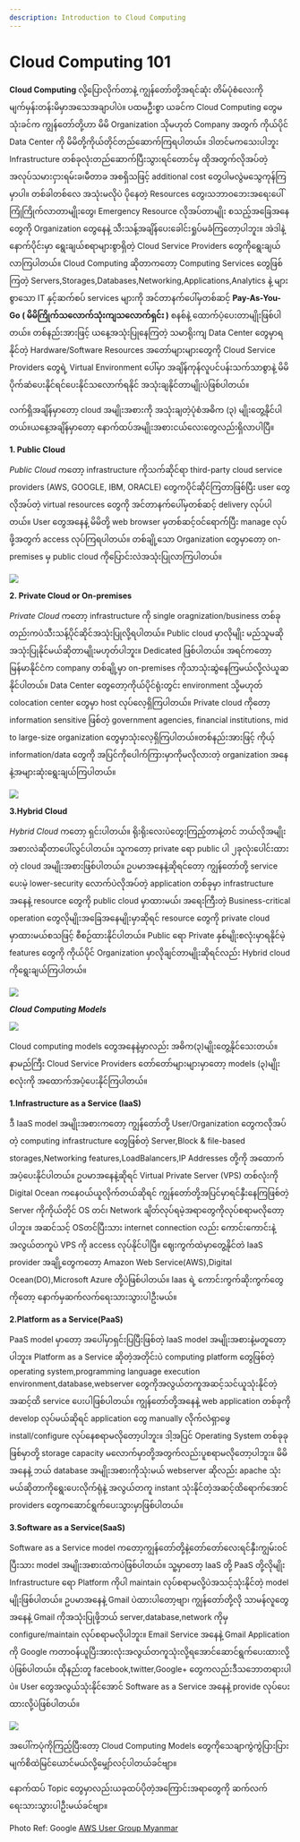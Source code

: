 ```yaml
---
description: Introduction to Cloud Computing
---
```


# Cloud Computing 101

**Cloud Computing** လို့ပြောလိုက်တာနဲ့ ကျွန်တော်တို့အရင်ဆုံး တိမ်ပုံစံလေးကို မျက်မှန်းတန်းမိမှာအသေအချာပါပဲ။ ပထမဦးစွာ ယခင်က Cloud Computing တွေမသုံးခင်က ကျွန်တော်တို့ဟာ မိမိ Organization သိုမဟုတ် Company အတွက် ကိုယ်ပိုင် Data Center ကို မိမိတို့ကိုယ်တိုင်တည်ဆောက်ကြရပါတယ်။ ဒါတင်မကသေးပါဘူး Infrastructure တစ်ခုလုံးတည်ဆောက်ပြီးသွားရင်တောင်မှ ထိုအတွက်လိုအပ်တဲ့ အလုပ်သမားငှားရမ်းခ၊မီတာခ အစရှိသဖြင့် additional cost တွေပါမလွဲမသွေကုန်ကြမှာပါ။ တစ်ခါတစ်လေ အသုံးမလိုပဲ ပိုနေတဲ့ Resources တွေ၊သဘာဝဘေးအရေးပေါ်ကြုံကြိုက်လာတာမျိုးတွေ၊ Emergency Resource လိုအပ်တာမျိုး စသည့်အခြေအနေတွေကို Organization တွေနေနဲ့ သီးသန့်အချိန်ပေးခေါင်းရှုပ်မခံကြတော့ပါဘူး။ အဲဒါနဲ့နောက်ပိုင်းမှာ ရွေးချယ်စရာများစွာရှိတဲ့ Cloud Service Providers တွေကိုရွေးချယ်လာကြပါတယ်။ Cloud Computing ဆိုတာကတော့ Computing Services တွေဖြစ်ကြတဲ့ Servers,Storages,Databases,Networking,Applications,Analytics နဲ့ များစွာသော IT နှင့်ဆက်စပ် services များကို အင်တာနက်ပေါ်မှတစ်ဆင့် **Pay-As-You-Go \( မိမိကြိုက်သလောက်သုံးကျသလောက်ရှင်း \)** စနစ်နဲ့ ထောက်ပံ့ပေးတာမျိုးဖြစ်ပါတယ်။ တစ်နည်းအားဖြင့် ယနေ့အသုံးပြုနေကြတဲ့ သမာရိုးကျ Data Center တွေမှာရနိုင်တဲ့ Hardware/Software Resources အတော်များများတွေကို Cloud Service Providers တွေရဲ့ Virtual Environment ပေါ်မှာ အချိန်ကုန်လူပင်ပန်းသက်သာစွာနဲ့ မိမိပိုက်ဆံပေးနိုင်ရင်ပေးနိုင်သလောက်ရနိုင် အသုံးချနိုင်တာမျိုးပဲဖြစ်ပါတယ်။

လက်ရှိအချိန်မှာတော့ cloud အမျိုးအစားကို အသုံးချတဲ့ပုံစံအဓိက \(၃\) မျိုးတွေ့နိုင်ပါတယ်။ယနေ့အချိန်မှာတော့ နောက်ထပ်အမျိုးအစားငယ်လေးတွေလည်းရှိလာပါပြီ။

**1. Public Cloud**

_Public Cloud_ ကတော့ infrastructure ကိုသက်ဆိုင်ရာ third-party cloud service providers \(AWS, GOOGLE, IBM, ORACLE\) တွေကပိုင်ဆိုင်ကြတာဖြစ်ပြီး user တွေလိုအပ်တဲ့ virtual resources တွေကို အင်တာနက်ပေါ်မှတစ်ဆင့် delivery လုပ်ပါတယ်။ User တွေအနေနဲ့ မိမိတို့ web browser မှတစ်ဆင့်ဝင်ရောက်ပြီး manage လုပ်ဖို့အတွက် access လုပ်ကြရပါတယ်။ တစ်ချို့သော Organization တွေမှာတော့ on-premises မှ public cloud ကိုပြောင်းလဲအသုံးပြုလာကြပါတယ်။

![](https://i.imgur.com/O1ceLWd.jpg)

**2. Private Cloud or On-premises**

_Private Cloud_ ကတော့ infrastructure ကို single oragnization/business တစ်ခုတည်းကပဲသီးသန့်ပိုင်ဆိုင်အသုံးပြုလို့ရပါတယ်။ Public cloud မှာလိုမျိုး မည်သူမဆိုအသုံးပြုနိုင်မယ်ဆိုတာမျိုးမဟုတ်ပါဘူး။ Dedicated ဖြစ်ပါတယ်။ အရင်ကတော့ မြန်မာနိုင်ငံက company တစ်ချို့မှာ on-premises ကိုသာသုံးဆွဲနေကြမယ်လို့လဲယူဆနိုင်ပါတယ်။ Data Center တွေတော့ကိုယ်ပိုင်ရုံးတွင်း environment သို့မဟုတ် colocation center တွေမှာ host လုပ်လေ့ရှိကြပါတယ်။ Private cloud ကိုတော့ information sensitive ဖြစ်တဲ့ government agencies, financial institutions, mid to large-size organization တွေမှာသုံးလေ့ရှိကြပါတယ်။တစ်နည်းအားဖြင့် ကိုယ့် information/data တွေကို အပြင်ကိုပေါက်ကြားမှာကိုမလိုလားတဲ့ organization အနေနဲ့အများဆုံးရွေးချယ်ကြပါတယ်။

![](https://i.imgur.com/HSLmJo6.jpg)

**3.Hybrid Cloud**

_Hybrid Cloud_ ကတော့ ရှင်းပါတယ်။ ရိုးရိုးလေးပဲတွေးကြည့်တာနဲ့တင် ဘယ်လိုအမျိုးအစားလဲဆိုတာပေါ်လွင်ပါတယ်။ သူကတော့ private ရော public ပါ ၂ခုလုံးပေါင်းထားတဲ့ cloud အမျိုးအစားဖြစ်ပါတယ်။ ဥပမာအနေနဲ့ဆိုရင်တော့ ကျွန်တော်တို့ service ပေးမဲ့ lower-security လောက်ပဲလိုအပ်တဲ့ application တစ်ခုမှာ infrastructure အနေနဲ့ resource တွေကို public cloud မှာထားမယ်၊ အရေးကြီးတဲ့ Business-critical operation တွေလိုမျိုးအခြေအနေမျိုးမှာဆိုရင် resource တွေကို private cloud မှာထားမယ်စသဖြင့် စီစဉ်ထားနိုင်ပါတယ်။ Public ရော Private နှစ်မျိုးစလုံးမှာရနိုင်မဲ့ features တွေကို ကိုယ်ပိုင် Organization မှာလိုချင်တာမျိုးဆိုရင်လည်း Hybrid cloud ကိုရွေးချယ်ကြပါတယ်။

![](https://i.imgur.com/eseEHaR.jpg)

_**Cloud Computing Models**_

![](https://i.imgur.com/yF3ik09.jpg)

Cloud computing models တွေအနေနဲ့မှာလည်း အဓိက\(၃\)မျိုးတွေ့နိုင်သေးတယ်။ နာမည်ကြီး Cloud Service Providers တော်တော်များများမှာတော့ models \(၃\)မျိုးစလုံးကို အထောက်အပံ့ပေးနိုင်ကြပါတယ်။

**1.Infrastructure as a Service \(IaaS\)**

ဒီ IaaS model အမျိုးအစားကတော့ ကျွန်တော်တို့ User/Organization တွေကလိုအပ်တဲ့ computing infrastructure တွေဖြစ်တဲ့ Server,Block & file-based storages,Networking features,LoadBalancers,IP Addresses တို့ကို အထောက်အပံ့ပေးနိုင်ပါတယ်။ ဥပမာအနေနဲ့ဆိုရင် Virtual Private Server \(VPS\) တစ်လုံးကို Digital Ocean ကနေဝယ်ယူလိုက်တယ်ဆိုရင် ကျွန်တော်တို့အပြင်မှာရင်နှီးနေကြဖြစ်တဲ့ Server ကိုကိုယ်တိုင် OS တင်၊ Network ချိတ်လုပ်ရမဲ့အရာတွေကိုလုပ်စရာမလိုတော့ပါဘူး။ အဆင်သင့် OSတင်ပြီးသား internet connection လည်း ကောင်းကောင်းနဲ့အလွယ်တကူပဲ VPS ကို access လုပ်နိုင်ပါပြီ။ ဈေးကွက်ထဲမှာတွေ့နိုင်တဲ IaaS provider အချို့တွေကတော့ Amazon Web Service\(AWS\),Digital Ocean\(DO\),Microsoft Azure တို့ပဲဖြစ်ပါတယ်။ Iaas ရဲ့ ကောင်းကွက်ဆိုးကွက်တွေကိုတော့ နောက်မှဆက်လက်ရေးသားသွားပါဦးမယ်။

**2.Platform as a Service\(PaaS\)**

PaaS model မှာတော့ အပေါ်မှာရှင်းပြပြီးဖြစ်တဲ့ IaaS model အမျိုးအစားနဲ့မတူတော့ပါဘူး။ Platform as a Service ဆိုတဲ့အတိုင်းပဲ computing platform တွေဖြစ်တဲ့ operating system,programming language execution environment,database,webserver တွေကိုအလွယ်တကူအဆင့်သင်ယူသုံးနိုင်တဲ့အဆင့်ထိ service ပေးပါဖြစ်ပါတယ်။ ကျွန်တော်တို့အနေနဲ့ web application တစ်ခုကို develop လုပ်မယ်ဆိုရင် application တွေ manually လိုက်လံရှာဖွေ install/configure လုပ်နေစရာမလိုတော့ပါဘူး။ ဒါ့အပြင် Operating System တစ်ခုခုဖြစ်မှာတို့ storage capacity မလောက်မှာတို့အတွက်လည်းပူစရာမလိုတော့ပါဘူး။ မိမိအနေနဲ့ ဘယ် database အမျိုးအစားကိုသုံးမယ် webserver ဆိုလည်း apache သုံးမယ်ဆိုတာကိုရွေးပေးလိုက်ရုံနဲ့ အလွယ်တကူ instant သုံးနိုင်တဲ့အဆင့်ထိရောက်အောင် providers တွေကဆောင်ရွက်ပေးသွားမှာဖြစ်ပါတယ်။

**3.Software as a Service\(SaaS\)**

Software as a Service model ကတော့ကျွန်တော်တို့နဲ့တော်တော်လေးရင်နှီးကျွမ်းဝင်ပြီးသား model အမျိုးအစားထဲကပဲဖြစ်ပါတယ်။ သူ့မှာတော့ IaaS တို့ PaaS တို့လိုမျိုး Infrastructure ရော Platform ကိုပါ maintain လုပ်စရာမလို့ပဲအသင့်သုံးနိုင်တဲ့ model မျိုးဖြစ်ပါတယ်။ ဥပမာအနေနဲ့ Gmail ပဲထားပါတော့ဗျာ၊ ကျွန်တော်တို့လို သာမန်လူတွေအနေနဲ့ Gmail ကိုအသုံးပြုဖို့ဘယ် server,database,network ကိုမှ configure/maintain လုပ်စရာမလိုပါဘူး။ Email Service အနေနဲ့ Gmail Application ကို Google ကတာဝန်ယူပြီးအားလုံးအလွယ်တကူသုံးလို့ရအောင်ဆောင်ရွက်ပေးထားလို့ပဲဖြစ်ပါတယ်။ ထိုနည်းတူ facebook,twitter,Google+ တွေကလည်းဒီသဘောတရားပါပဲ။ User တွေအလွယ်သုံးနိုင်အောင် Software as a Service အနေနဲ့ provide လုပ်ပေးထားလို့ပဲဖြစ်ပါတယ်။

![](https://i.imgur.com/DPWGvy6.jpg)

အပေါ်ကပုံကိုကြည့်ပြီးတော့ Cloud Computing Models တွေကိုသေချာကွဲကွဲပြားပြားမျက်စိထဲမြင်ယောင်မယ်လို့မျှော်လင့်ပါတယ်ခင်ဗျာ။

နောက်ထပ် Topic တွေမှာလည်းယခုထပ်ပိုတဲ့အကြောင်းအရာတွေကို ဆက်လက်ရေးသားသွားပါဦးမယ်ခင်ဗျာ။

Photo Ref: Google [ AWS User Group Myanmar](https://www.facebook.com/groups/AWSusergroupmyanmar)

